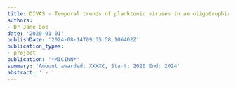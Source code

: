 ```yaml
---
title: DIVAS - Temporal trends of planktonic viruses in an oligotrophic coastal system
authors:
- Dr Jane Doe
date: '2020-01-01'
publishDate: '2024-08-14T09:35:58.106402Z'
publication_types:
- project
publication: '*MICINN*'
summary: 'Amount awarded: XXXX€, Start: 2020 End: 2024'
abstract: ' - '
---
```


